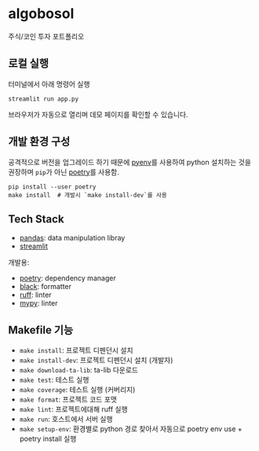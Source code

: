 # algobosol

주식/코인 투자 포트폴리오

## 로컬 실행

터미널에서 아래 명령어 실행
```shell
streamlit run app.py
```
브라우저가 자동으로 열리며 데모 페이지를 확인할 수 있습니다.

## 개발 환경 구성

공격적으로 버전을 업그레이드 하기 때문에 [pyenv](https://github.com/pyenv/pyenv)를
사용하여 python 설치하는 것을 권장하며 `pip`가 아닌 [poetry](https://python-poetry.org/docs/)를 사용함.

```shell
pip install --user poetry
make install  # 개발시 `make install-dev`를 사용
```

## Tech Stack


- [pandas](https://github.com/pandas-dev/pandas): data manipulation libray
- [streamlit](https://github.com/streamlit/streamlit)

개발용:

- [poetry](https://python-poetry.org/docs/): dependency manager
- [black](https://github.com/psf/black): formatter
- [ruff](https://github.com/astral-sh/ruff): linter
- [mypy](https://github.com/python/mypy): linter


## Makefile 기능

- `make install`: 프로젝트 디펜던시 설치
- `make install-dev`: 프로젝트 디펜던시 설치 (개발자)
- `make download-ta-lib`: ta-lib 다운로드
- `make test`: 테스트 실행
- `make coverage`: 테스트 실행 (커버리지)
- `make format`: 프로젝트 코드 포맷
- `make lint`: 프로젝트에대해 ruff 실행
- `make run`: 호스트에서 서버 실행
- `make setup-env`: 환경별로 python 경로 찾아서 자동으로 poetry env use + poetry install 실행
